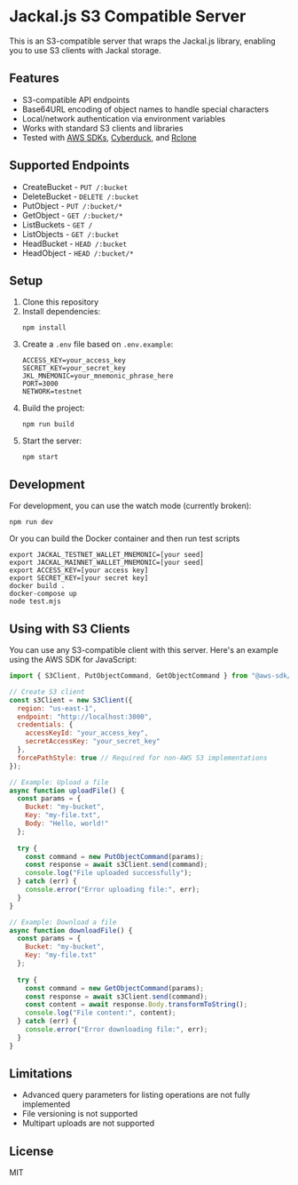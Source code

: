 # Jackal.js S3 Compatible Server

This is an S3-compatible server that wraps the Jackal.js library, enabling you to use S3 clients with Jackal storage.

## Features

- S3-compatible API endpoints
- Base64URL encoding of object names to handle special characters
- Local/network authentication via environment variables
- Works with standard S3 clients and libraries
- Tested with [AWS SDKs](https://aws.amazon.com/developer/tools/), [Cyberduck](https://cyberduck.io/), and [Rclone](https://rclone.org/)

## Supported Endpoints

- CreateBucket - `PUT /:bucket`
- DeleteBucket - `DELETE /:bucket`
- PutObject - `PUT /:bucket/*`
- GetObject - `GET /:bucket/*`
- ListBuckets - `GET /`
- ListObjects - `GET /:bucket`
- HeadBucket - `HEAD /:bucket`
- HeadObject - `HEAD /:bucket/*`

## Setup

1. Clone this repository
2. Install dependencies:
   ```
   npm install
   ```
3. Create a `.env` file based on `.env.example`:
   ```
   ACCESS_KEY=your_access_key
   SECRET_KEY=your_secret_key
   JKL_MNEMONIC=your_mnemonic_phrase_here
   PORT=3000
   NETWORK=testnet
   ```
4. Build the project:
   ```
   npm run build
   ```
5. Start the server:
   ```
   npm start
   ```

## Development

For development, you can use the watch mode (currently broken):

```
npm run dev
```

Or you can build the Docker container and then run test scripts
```
export JACKAL_TESTNET_WALLET_MNEMONIC=[your seed]
export JACKAL_MAINNET_WALLET_MNEMONIC=[your seed]
export ACCESS_KEY=[your access key]
export SECRET_KEY=[your secret key]
docker build .
docker-compose up
node test.mjs
```

## Using with S3 Clients

You can use any S3-compatible client with this server. Here's an example using the AWS SDK for JavaScript:

```javascript
import { S3Client, PutObjectCommand, GetObjectCommand } from "@aws-sdk/client-s3";

// Create S3 client
const s3Client = new S3Client({
  region: "us-east-1",
  endpoint: "http://localhost:3000",
  credentials: {
    accessKeyId: "your_access_key",
    secretAccessKey: "your_secret_key"
  },
  forcePathStyle: true // Required for non-AWS S3 implementations
});

// Example: Upload a file
async function uploadFile() {
  const params = {
    Bucket: "my-bucket",
    Key: "my-file.txt",
    Body: "Hello, world!"
  };
  
  try {
    const command = new PutObjectCommand(params);
    const response = await s3Client.send(command);
    console.log("File uploaded successfully");
  } catch (err) {
    console.error("Error uploading file:", err);
  }
}

// Example: Download a file
async function downloadFile() {
  const params = {
    Bucket: "my-bucket",
    Key: "my-file.txt"
  };
  
  try {
    const command = new GetObjectCommand(params);
    const response = await s3Client.send(command);
    const content = await response.Body.transformToString();
    console.log("File content:", content);
  } catch (err) {
    console.error("Error downloading file:", err);
  }
}
```

## Limitations

- Advanced query parameters for listing operations are not fully implemented
- File versioning is not supported
- Multipart uploads are not supported

## License

MIT